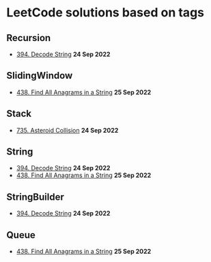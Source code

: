 # LeetCode solutions based on tags

## Recursion

- [394. Decode String](medium/394_DecodeString.md) **24 Sep 2022**

## SlidingWindow

- [438. Find All Anagrams in a String](medium/438_FindAllAnagramsInAString.md) **25 Sep 2022**

## Stack

- [735. Asteroid Collision](medium/735_AsteroidCollision.md) **24 Sep 2022**

## String

- [394. Decode String](medium/394_DecodeString.md) **24 Sep 2022**
- [438. Find All Anagrams in a String](medium/438_FindAllAnagramsInAString.md) **25 Sep 2022**

## StringBuilder

- [394. Decode String](medium/394_DecodeString.md) **24 Sep 2022**

## Queue

- [438. Find All Anagrams in a String](medium/438_FindAllAnagramsInAString.md) **25 Sep 2022**
